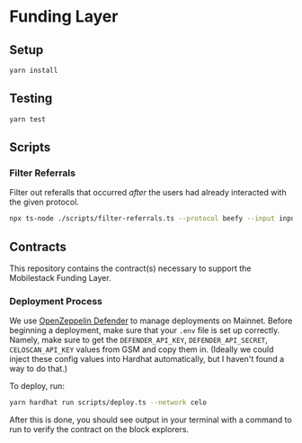 # Funding Layer

## Setup

```bash
yarn install
```

## Testing

```bash
yarn test
```

## Scripts

### Filter Referrals

Filter out referalls that occurred _after_ the users had already interacted with the given protocol.

```bash
npx ts-node ./scripts/filter-referrals.ts --protocol beefy --input input.csv --output output.csv
```

## Contracts

This repository contains the contract(s) necessary to support the Mobilestack Funding Layer.

### Deployment Process

We use [OpenZeppelin Defender](https://www.openzeppelin.com/defender) to manage deployments on Mainnet. Before beginning a deployment, make sure that your `.env` file is set up correctly. Namely, make sure to get the `DEFENDER_API_KEY`, `DEFENDER_API_SECRET`, `CELOSCAN_API_KEY` values from GSM and copy them in. (Ideally we could inject these config values into Hardhat automatically, but I haven't found a way to do that.)

To deploy, run:

```bash
yarn hardhat run scripts/deploy.ts --network celo
```

After this is done, you should see output in your terminal with a command to run to verify the contract on the block explorers.
